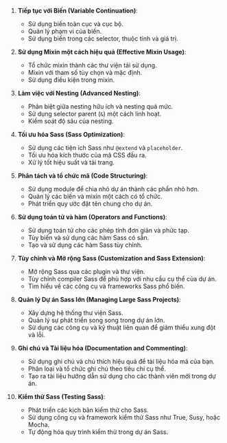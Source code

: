 1. **Tiếp tục với Biến (Variable Continuation)**:

   - Sử dụng biến toàn cục và cục bộ.
   - Quản lý phạm vi của biến.
   - Sử dụng biến trong các selector, thuộc tính và giá trị.

2. **Sử dụng Mixin một cách hiệu quả (Effective Mixin Usage)**:

   - Tổ chức mixin thành các thư viện tái sử dụng.
   - Mixin với tham số tùy chọn và mặc định.
   - Sử dụng điều kiện trong mixin.

3. **Làm việc với Nesting (Advanced Nesting)**:

   - Phân biệt giữa nesting hữu ích và nesting quá mức.
   - Sử dụng selector parent (`&`) một cách linh hoạt.
   - Kiểm soát độ sâu của nesting.

4. **Tối ưu hóa Sass (Sass Optimization)**:

   - Sử dụng các tiện ích Sass như `@extend` và `placeholder`.
   - Tối ưu hóa kích thước của mã CSS đầu ra.
   - Xử lý tốt hiệu suất và tải trang.

5. **Phân tách và tổ chức mã (Code Structuring)**:

   - Sử dụng module để chia nhỏ dự án thành các phần nhỏ hơn.
   - Quản lý các biến và mixin một cách có tổ chức.
   - Phát triển quy ước đặt tên chung cho dự án.

6. **Sử dụng toán tử và hàm (Operators and Functions)**:

   - Sử dụng toán tử cho các phép tính đơn giản và phức tạp.
   - Tùy biến và sử dụng các hàm Sass có sẵn.
   - Tạo và sử dụng các hàm Sass tùy chỉnh.

7. **Tùy chỉnh và Mở rộng Sass (Customization and Sass Extension)**:

   - Mở rộng Sass qua các plugin và thư viện.
   - Tùy chỉnh compiler Sass để phù hợp với nhu cầu cụ thể của dự án.
   - Tìm hiểu về các công cụ và frameworks Sass phổ biến.

8. **Quản lý Dự án Sass lớn (Managing Large Sass Projects)**:

   - Xây dựng hệ thống thư viện Sass.
   - Quản lý sự phát triển song song trong dự án lớn.
   - Sử dụng các công cụ và kỹ thuật liên quan để giảm thiểu xung đột và lỗi.

9. **Ghi chú và Tài liệu hóa (Documentation and Commenting)**:

   - Sử dụng ghi chú và chú thích hiệu quả để tài liệu hóa mã của bạn.
   - Phân loại và tổ chức ghi chú theo tiêu chí cụ thể.
   - Tạo ra tài liệu hướng dẫn sử dụng cho các thành viên mới trong dự án.

10. **Kiểm thử Sass (Testing Sass)**:
    - Phát triển các kịch bản kiểm thử cho Sass.
    - Sử dụng công cụ và framework kiểm thử Sass như True, Susy, hoặc Mocha.
    - Tự động hóa quy trình kiểm thử trong dự án Sass.
